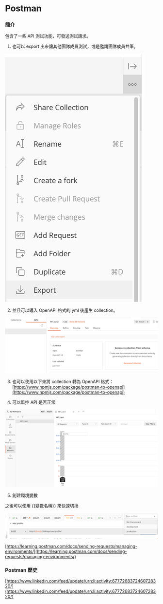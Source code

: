 # Postman

### 簡介

包含了一些 API 測試功能，可發送測試請求。

1. 也可以 export 出來讓其他團隊成員測試，或是邀請團隊成員共筆。

![](../.gitbook/assets/jie-tu-20210923-shang-wu-11.00.35.png)

2. 並且可以導入 OpenAPI 格式的 yml 後產生 collection。

![](../.gitbook/assets/jie-tu-20210923-shang-wu-11.01.09.png)

3. 也可以使用以下來將 collection 轉為 OpenAPI 格式：[https://www.npmjs.com/package/postman-to-openapi](https://www.npmjs.com/package/postman-to-openapi)

4. 可以監控 API 是否正常

![](../.gitbook/assets/jie-tu-20210923-shang-wu-11.03.21.png)

5. 創建環境變數

之後可以使用 {{變數名稱}} 來快速切換 

![](../.gitbook/assets/jie-tu-20210923-shang-wu-11.27.18.png)

[https://learning.postman.com/docs/sending-requests/managing-environments/](https://learning.postman.com/docs/sending-requests/managing-environments/)

### Postman 歷史

[https://www.linkedin.com/feed/update/urn:li:activity:6777268372460728320/](https://www.linkedin.com/feed/update/urn:li:activity:6777268372460728320/)

